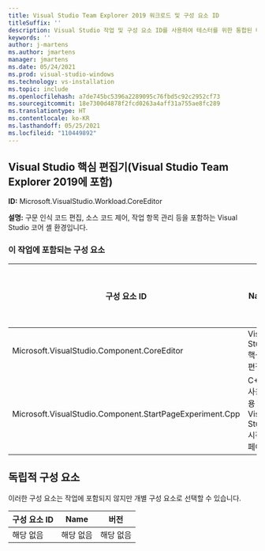 ```yaml
---
title: Visual Studio Team Explorer 2019 워크로드 및 구성 요소 ID
titleSuffix: ''
description: Visual Studio 작업 및 구성 요소 ID를 사용하여 테스터를 위한 통합된 테스트 도구를 제공합니다.
keywords: ''
author: j-martens
ms.author: jmartens
manager: jmartens
ms.date: 05/24/2021
ms.prod: visual-studio-windows
ms.technology: vs-installation
ms.topic: include
ms.openlocfilehash: a7de745bc5396a2289095c76fbd5c92c2952cf73
ms.sourcegitcommit: 18e7300d4878f2fcd0263a4aff31a755ae8fc289
ms.translationtype: HT
ms.contentlocale: ko-KR
ms.lasthandoff: 05/25/2021
ms.locfileid: "110449892"
---
```

## <a name="visual-studio-core-editor-included-with-visual-studio-team-explorer-2019"></a>Visual Studio 핵심 편집기(Visual Studio Team Explorer 2019에 포함)

**ID:** Microsoft.VisualStudio.Workload.CoreEditor

**설명:** 구문 인식 코드 편집, 소스 코드 제어, 작업 항목 관리 등을 포함하는 Visual Studio 코어 셸 환경입니다.

### <a name="components-included-by-this-workload"></a>이 작업에 포함되는 구성 요소

구성 요소 ID | Name | 버전 | 종속성 유형
--- | --- | --- | ---
Microsoft.VisualStudio.Component.CoreEditor | Visual Studio 핵심 편집기 | 16.1.28811.260 | 필수
Microsoft.VisualStudio.Component.StartPageExperiment.Cpp | C++ 사용자용 Visual Studio 시작 페이지 | 16.0.28315.86 | 옵션

## <a name="unaffiliated-components"></a>독립적 구성 요소

이러한 구성 요소는 작업에 포함되지 않지만 개별 구성 요소로 선택할 수 있습니다.

구성 요소 ID | Name | 버전
--- | --- | ---
해당 없음 | 해당 없음 | 해당 없음
